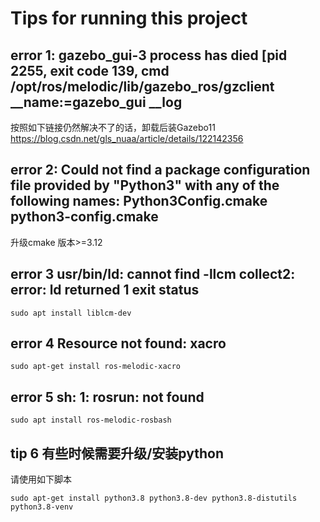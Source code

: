 # Tips for running this project

## error 1: gazebo_gui-3  process has died [pid 2255, exit code 139, cmd /opt/ros/melodic/lib/gazebo_ros/gzclient __name:=gazebo_gui __log
按照如下链接仍然解决不了的话，卸载后装Gazebo11
https://blog.csdn.net/gls_nuaa/article/details/122142356
## error 2: Could not find a package configuration file provided by "Python3" with any of the following names: Python3Config.cmake  python3-config.cmake
升级cmake 版本>=3.12
## error 3 usr/bin/ld: cannot find -llcm collect2: error: ld returned 1 exit status
```
sudo apt install liblcm-dev
```
## error 4 Resource not found: xacro
```
sudo apt-get install ros-melodic-xacro
```

## error 5 sh: 1: rosrun: not found
```
sudo apt install ros-melodic-rosbash
```
## tip   6  有些时候需要升级/安装python
请使用如下脚本
```
sudo apt-get install python3.8 python3.8-dev python3.8-distutils python3.8-venv
```




